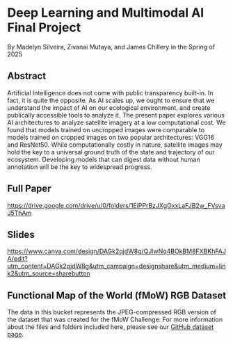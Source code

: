 # Deep Learning and Multimodal AI Final Project
By Madelyn Silveira, Zivanai Mutaya, and James Chillery in the Spring of 2025

## Abstract
Artificial Intelligence does not come with public transparency built-in. In fact, it is quite the opposite. As AI scales up, we ought to ensure that we understand the impact of AI on our ecological environment, and create publically accessible tools to analyze it. The present paper explores various AI architectures to analyze satellite imagery at a low computational cost. We found that models trained on uncropped images were comparable to models trained on cropped images on two popular architectures: VGG16 and ResNet50. While computationally costly in nature, satellite images may hold the key to a universal ground truth of the state and trajectory of our ecosystem. Developing models that can digest data without human annotation will be the key to widespread progress.

## Full Paper
https://drive.google.com/drive/u/0/folders/1EiPPrBzJXgOxxLaFJB2w_FVsvaJ5ThAm

## Slides
https://www.canva.com/design/DAGk2qjdW8g/QJlwNq4BOkBM8FXBKhFAJA/edit?utm_content=DAGk2qjdW8g&utm_campaign=designshare&utm_medium=link2&utm_source=sharebutton

## Functional Map of the World (fMoW) RGB Dataset
The data in this bucket represents the JPEG-compressed RGB version of the dataset that was created for the fMoW Challenge. 
For more information about the files and folders included here, please see our [GitHub dataset page](https://github.com/fmow/dataset).
